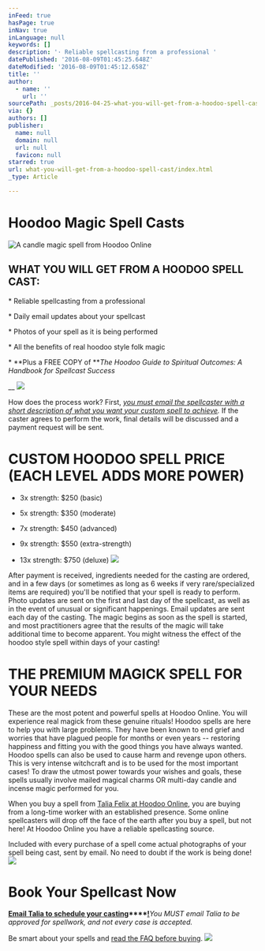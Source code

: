 ```yaml
---
inFeed: true
hasPage: true
inNav: true
inLanguage: null
keywords: []
description: '· Reliable spellcasting from a professional '
datePublished: '2016-08-09T01:45:25.648Z'
dateModified: '2016-08-09T01:45:12.658Z'
title: ''
author:
  - name: ''
    url: ''
sourcePath: _posts/2016-04-25-what-you-will-get-from-a-hoodoo-spell-cast.md
via: {}
authors: []
publisher:
  name: null
  domain: null
  url: null
  favicon: null
starred: true
url: what-you-will-get-from-a-hoodoo-spell-cast/index.html
_type: Article

---
```

# Hoodoo Magic Spell Casts
![A candle magic spell from Hoodoo Online](https://the-grid-user-content.s3-us-west-2.amazonaws.com/cf46cfa8-93b8-4684-a0bb-b60568632973.jpg)

## WHAT YOU WILL GET FROM A HOODOO SPELL CAST:

\* Reliable spellcasting from a professional 

\* Daily email updates about your spellcast 

\* Photos of your spell as it is being performed 

\* All the benefits of real hoodoo style folk magic 

\* **Plus a FREE COPY of **_The Hoodoo Guide to Spiritual Outcomes: A Handbook for Spellcast Success_

__
![](https://s3-us-west-2.amazonaws.com/the-grid-img/p/eedcada53898237104f47b8417fcdf00f7899a27.jpg)

How does the process work? First, _[you must email the spellcaster with a short description of what you want your custom spell to achieve][0]._ If the caster agrees to perform the work, final details will be discussed and a payment request will be sent.

# CUSTOM HOODOO SPELL PRICE (EACH LEVEL ADDS MORE POWER)

* 3x strength: $250 (basic)

* 5x strength: $350 (moderate) 

* 7x strength: $450 (advanced) 

* 9x strength: $550 (extra-strength) 

* 13x strength: $750 (deluxe) ![](https://the-grid-user-content.s3-us-west-2.amazonaws.com/0cb5aa56-3ef7-4812-88b7-69f729a34b62.jpg)

After payment is received, ingredients needed for the casting are ordered, and in a few days (or sometimes as long as 6 weeks if very rare/specialized items are required) you'll be notified that your spell is ready to perform. Photo updates are sent on the first and last day of the spellcast, as well as in the event of unusual or significant happenings. Email updates are sent each day of the casting. The magic begins as soon as the spell is started, and most practitioners agree that the results of the magic will take additional time to become apparent. You might witness the effect of the hoodoo style spell within days of your casting!

# THE PREMIUM MAGICK SPELL FOR YOUR NEEDS

These are the most potent and powerful spells at Hoodoo Online. You will experience real magick from these genuine rituals! Hoodoo spells are here to help you with large problems. They have been known to end grief and worries that have plagued people for months or even years -- restoring happiness and fitting you with the good things you have always wanted. Hoodoo spells can also be used to cause harm and revenge upon others. This is very intense witchcraft and is to be used for the most important cases! To draw the utmost power towards your wishes and goals, these spells usually involve mailed magical charms OR multi-day candle and incense magic performed for you.

When you buy a spell from [Talia Felix at Hoodoo Online][1], you are buying from a long-time worker with an established presence. Some online spellcasters will drop off the face of the earth after you buy a spell, but not here! At Hoodoo Online you have a reliable spellcasting source.

Included with every purchase of a spell come actual photographs of your spell being cast, sent by email. No need to doubt if the work is being done!
![](https://the-grid-user-content.s3-us-west-2.amazonaws.com/d9ccba23-65d3-4711-a039-e44c4c8c1c17.jpg)

# Book Your Spellcast Now

**[Email Talia to schedule your casting][0]****[!][0]**_You MUST email Talia to be approved for spellwork, and not every case is accepted._

Be smart about your spells and [read the FAQ before buying][2].
![](https://the-grid-user-content.s3-us-west-2.amazonaws.com/335dca2d-fe7a-4818-a5c7-0ddd25522c0f.jpg)

[0]: mailto:taliastarot@gmail.com
[1]: http://hoodoo-online.com/your-spell-caster/
[2]: https://thegrid.ai/hoodoo-online/frequently-asked-questions-faq/